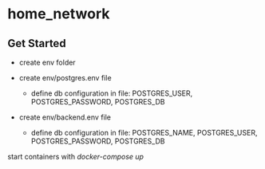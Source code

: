 # home_network

## Get Started

- create env folder
- create env/postgres.env file
  - define db configuration in file: POSTGRES_USER, POSTGRES_PASSWORD, POSTGRES_DB

- create env/backend.env file
  - define db configuration in file: POSTGRES_NAME, POSTGRES_USER, POSTGRES_PASSWORD, POSTGRES_DB

start containers with *docker-compose up*